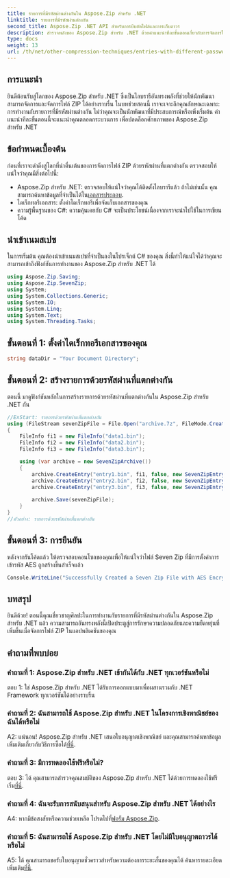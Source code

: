 ```yaml
---
title: รายการที่มีรหัสผ่านต่างกันใน Aspose.Zip สำหรับ .NET
linktitle: รายการที่มีรหัสผ่านต่างกัน
second_title: Aspose.Zip .NET API สำหรับการบีบอัดไฟล์และการเก็บถาวร
description: สำรวจพลังของ Aspose.Zip สำหรับ .NET ด้วยคำแนะนำทีละขั้นตอนเกี่ยวกับการจัดการไฟล์ ZIP ด้วยรหัสผ่านที่แตกต่างกัน เพิ่มความปลอดภัยและความยืดหยุ่นในแอปพลิเคชันของคุณ
type: docs
weight: 13
url: /th/net/other-compression-techniques/entries-with-different-passwords/
---
```

## การแนะนำ

ยินดีต้อนรับสู่โลกของ Aspose.Zip สำหรับ .NET ซึ่งเป็นไลบรารีอันทรงพลังที่ช่วยให้นักพัฒนาสามารถจัดการและจัดการไฟล์ ZIP ได้อย่างราบรื่น ในบทช่วยสอนนี้ เราจะเจาะลึกคุณลักษณะเฉพาะ: การทำงานกับรายการที่มีรหัสผ่านต่างกัน ไม่ว่าคุณจะเป็นนักพัฒนาที่มีประสบการณ์หรือเพิ่งเริ่มต้น คำแนะนำทีละขั้นตอนนี้จะแนะนำคุณตลอดกระบวนการ เพื่อปลดล็อกศักยภาพของ Aspose.Zip สำหรับ .NET

## ข้อกำหนดเบื้องต้น

ก่อนที่เราจะดำดิ่งสู่โลกที่น่าตื่นเต้นของการจัดการไฟล์ ZIP ด้วยรหัสผ่านที่แตกต่างกัน ตรวจสอบให้แน่ใจว่าคุณมีสิ่งต่อไปนี้:

-  Aspose.Zip สำหรับ .NET: ตรวจสอบให้แน่ใจว่าคุณได้ติดตั้งไลบรารีแล้ว ถ้าไม่เช่นนั้น คุณสามารถค้นหาข้อมูลที่จำเป็นได้ใน[เอกสารประกอบ](https://reference.aspose.com/zip/net/).
- ไดเร็กทอรีเอกสาร: ตั้งค่าไดเร็กทอรีเพื่อจัดเก็บเอกสารของคุณ
- ความรู้พื้นฐานของ C#: ความคุ้นเคยกับ C# จะเป็นประโยชน์เนื่องจากเราจะนำไปใช้ในการเขียนโค้ด

## นำเข้าเนมสเปซ

ในการเริ่มต้น คุณต้องนำเข้าเนมสเปซที่จำเป็นลงในโปรเจ็กต์ C# ของคุณ สิ่งนี้ทำให้แน่ใจได้ว่าคุณจะสามารถเข้าถึงฟังก์ชันการทำงานของ Aspose.Zip สำหรับ .NET ได้

```csharp
using Aspose.Zip.Saving;
using Aspose.Zip.SevenZip;
using System;
using System.Collections.Generic;
using System.IO;
using System.Linq;
using System.Text;
using System.Threading.Tasks;
```

## ขั้นตอนที่ 1: ตั้งค่าไดเร็กทอรีเอกสารของคุณ

```csharp
string dataDir = "Your Document Directory";
```

## ขั้นตอนที่ 2: สร้างรายการด้วยรหัสผ่านที่แตกต่างกัน

ตอนนี้ มาดูฟังก์ชันหลักในการสร้างรายการด้วยรหัสผ่านที่แตกต่างกันใน Aspose.Zip สำหรับ .NET กัน

```csharp
//ExStart: รายการด้วยรหัสผ่านที่แตกต่างกัน
using (FileStream sevenZipFile = File.Open("archive.7z", FileMode.Create))
{
    FileInfo fi1 = new FileInfo("data1.bin");
    FileInfo fi2 = new FileInfo("data2.bin");
    FileInfo fi3 = new FileInfo("data3.bin");

    using (var archive = new SevenZipArchive())
    {
        archive.CreateEntry("entry1.bin", fi1, false, new SevenZipEntrySettings(new SevenZipStoreCompressionSettings(), new SevenZipAESEncryptionSettings("test1")));
        archive.CreateEntry("entry2.bin", fi2, false, new SevenZipEntrySettings(new SevenZipStoreCompressionSettings(), new SevenZipAESEncryptionSettings("test2")));
        archive.CreateEntry("entry3.bin", fi3, false, new SevenZipEntrySettings(new SevenZipStoreCompressionSettings(), new SevenZipAESEncryptionSettings("test3")));
        
        archive.Save(sevenZipFile);
    }
}
//ตัวอย่าง: รายการด้วยรหัสผ่านที่แตกต่างกัน
```

## ขั้นตอนที่ 3: การยืนยัน

หลังจากรันโค้ดแล้ว ให้ตรวจสอบคอนโซลของคุณเพื่อให้แน่ใจว่าไฟล์ Seven Zip ที่มีการตั้งค่าการเข้ารหัส AES ถูกสร้างขึ้นสำเร็จแล้ว

```csharp
Console.WriteLine("Successfully Created a Seven Zip File with AES Encryption Settings");
```

## บทสรุป

ยินดีด้วย! ตอนนี้คุณเชี่ยวชาญศิลปะในการทำงานกับรายการที่มีรหัสผ่านต่างกันใน Aspose.Zip สำหรับ .NET แล้ว ความสามารถอันทรงพลังนี้เปิดประตูสู่การรักษาความปลอดภัยและความยืดหยุ่นที่เพิ่มขึ้นเมื่อจัดการไฟล์ ZIP ในแอปพลิเคชันของคุณ

## คำถามที่พบบ่อย

### คำถามที่ 1: Aspose.Zip สำหรับ .NET เข้ากันได้กับ .NET ทุกเวอร์ชันหรือไม่

ตอบ 1: ใช่ Aspose.Zip สำหรับ .NET ได้รับการออกแบบมาเพื่อผสานรวมกับ .NET Framework ทุกเวอร์ชันได้อย่างราบรื่น

### คำถามที่ 2: ฉันสามารถใช้ Aspose.Zip สำหรับ .NET ในโครงการเชิงพาณิชย์ของฉันได้หรือไม่

A2: แน่นอน! Aspose.Zip สำหรับ .NET เสนอใบอนุญาตเชิงพาณิชย์ และคุณสามารถค้นหาข้อมูลเพิ่มเติมเกี่ยวกับวิธีการซื้อได้[ที่นี่](https://purchase.aspose.com/buy).

### คำถามที่ 3: มีการทดลองใช้ฟรีหรือไม่?

 ตอบ 3: ได้ คุณสามารถสำรวจคุณสมบัติของ Aspose.Zip สำหรับ .NET ได้ด้วยการทดลองใช้ฟรี เริ่ม[ที่นี่](https://releases.aspose.com/).

### คำถามที่ 4: ฉันจะรับการสนับสนุนสำหรับ Aspose.Zip สำหรับ .NET ได้อย่างไร

 A4: หากมีข้อสงสัยหรือความช่วยเหลือ โปรดไปที่[ฟอรั่ม Aspose.Zip](https://forum.aspose.com/c/zip/37).

### คำถามที่ 5: ฉันสามารถใช้ Aspose.Zip สำหรับ .NET โดยไม่มีใบอนุญาตถาวรได้หรือไม่

 A5: ได้ คุณสามารถขอรับใบอนุญาตชั่วคราวสำหรับความต้องการระยะสั้นของคุณได้ ค้นหารายละเอียดเพิ่มเติม[ที่นี่](https://purchase.aspose.com/temporary-license/).